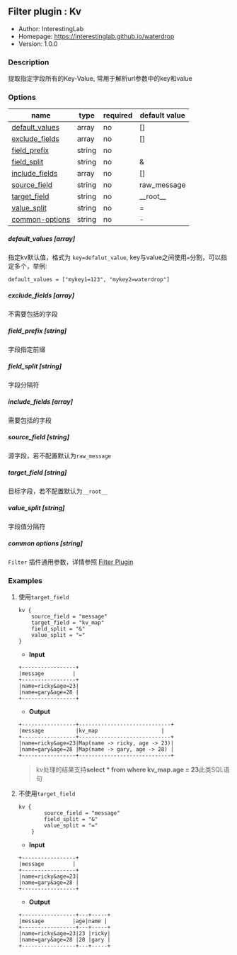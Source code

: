 ## Filter plugin : Kv

* Author: InterestingLab
* Homepage: https://interestinglab.github.io/waterdrop
* Version: 1.0.0

### Description

提取指定字段所有的Key-Value, 常用于解析url参数中的key和value

### Options

| name | type | required | default value |
| --- | --- | --- | --- |
| [default_values](#default_values-array) | array | no | [] |
| [exclude_fields](#exclude_fields-array) | array | no | [] |
| [field_prefix](#field_prefix-string) | string | no |  |
| [field_split](#field_split-string) | string | no | & |
| [include_fields](#include_fields-array) | array | no | [] |
| [source_field](#source_field-string) | string | no | raw_message |
| [target_field](#target_field-string) | string | no | \_\_root\_\_ |
| [value_split](#value_split-string) | string | no | = |
| [common-options](#common-options-string)| string | no | - |


##### default_values [array]

指定kv默认值，格式为 `key=defalut_value`, key与value之间使用`=`分割，可以指定多个，举例:

`default_values = ["mykey1=123", "mykey2=waterdrop"]`

##### exclude_fields [array]

不需要包括的字段

##### field_prefix [string]

字段指定前缀

##### field_split [string]

字段分隔符

##### include_fields [array]

需要包括的字段

##### source_field [string]

源字段，若不配置默认为`raw_message`

##### target_field [string]

目标字段，若不配置默认为`__root__`

##### value_split [string]

字段值分隔符

##### common options [string]

`Filter` 插件通用参数，详情参照 [Filter Plugin](/zh-cn/configuration/filter-plugin)


### Examples

1. 使用`target_field`

    ```
    kv {
        source_field = "message"
        target_field = "kv_map"
        field_split = "&"
        value_split = "="
    }
    ```

    * **Input**

    ```
    +-----------------+
    |message         |
    +-----------------+
    |name=ricky&age=23|
    |name=gary&age=28 |
    +-----------------+
    ```

    * **Output**

    ```
    +-----------------+-----------------------------+
    |message          |kv_map                    |
    +-----------------+-----------------------------+
    |name=ricky&age=23|Map(name -> ricky, age -> 23)|
    |name=gary&age=28 |Map(name -> gary, age -> 28) |
    +-----------------+-----------------------------+
    ```

    > kv处理的结果支持**select * from where kv_map.age = 23**此类SQL语句

2. 不使用`target_field`

    ```
    kv {
            source_field = "message"
            field_split = "&"
            value_split = "="
        }
    ```

    * **Input**

    ```
    +-----------------+
    |message         |
    +-----------------+
    |name=ricky&age=23|
    |name=gary&age=28 |
    +-----------------+
    ```

    * **Output**

    ```
    +-----------------+---+-----+
    |message         |age|name |
    +-----------------+---+-----+
    |name=ricky&age=23|23 |ricky|
    |name=gary&age=28 |28 |gary |
    +-----------------+---+-----+

    ```
